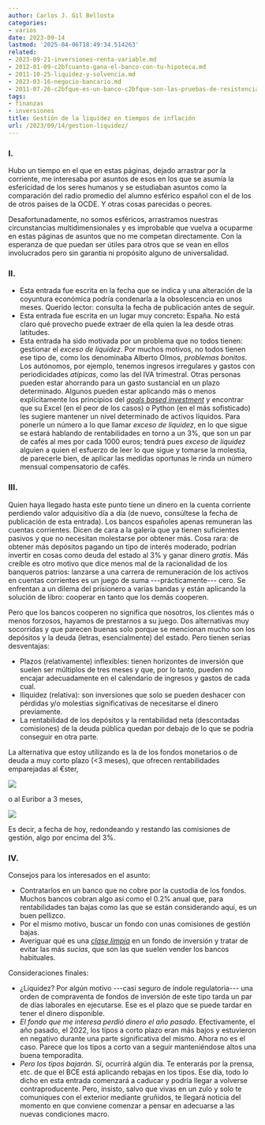 ```yaml
---
author: Carlos J. Gil Bellosta
categories:
- varios
date: 2023-09-14
lastmod: '2025-04-06T18:49:34.514263'
related:
- 2023-09-21-inversiones-renta-variable.md
- 2012-01-09-c2bfcuanto-gana-el-banco-con-tu-hipoteca.md
- 2011-10-25-liquidez-y-solvencia.md
- 2023-03-16-negocio-bancario.md
- 2011-07-26-c2bfque-es-un-banco-c2bfque-son-las-pruebas-de-resistencia-en-primera-derivada.md
tags:
- finanzas
- inversiones
title: Gestión de la liquidez en tiempos de inflación
url: /2023/09/14/gestion-liquidez/
---
```


### I.

Hubo un tiempo en el que en estas páginas, dejado arrastrar por la corriente, me interesaba por asuntos de esos en los que se asumía la esfericidad de los seres humanos y se estudiaban asuntos como la comparación del radio promedio del alumno esférico español con el de los de otros países de la OCDE. Y otras cosas parecidas o peores.

Desafortunadamente, no somos esféricos, arrastramos nuestras circunstancias multidimensionales y es improbable que vuelva a ocuparme en estas páginas de asuntos que no me competan directamente. Con la esperanza de que puedan ser útiles para otros que se vean en ellos involucrados pero sin garantía ni propósito alguno de universalidad.

### II.

* Esta entrada fue escrita en la fecha que se indica y una alteración de la coyuntura económica podría condenarla a la obsolescencia en unos meses. Querido lector: consulta la fecha de publicación antes de seguir.
* Esta entrada fue escrita en un lugar muy concreto: España. No está claro qué provecho puede extraer de ella quien la lea desde otras latitudes.
* Esta entrada ha sido motivada por un problema que no todos tienen: gestionar el _exceso de liquidez_. Por muchos motivos, no todos tienen ese tipo de, como los denominaba Alberto Olmos, _problemas bonitos_. Los autónomos, por ejemplo, tenemos ingresos irregulares y gastos con periodicidades _atípicas_, como las del IVA trimestral. Otras personas pueden estar ahorrando para un gasto sustancial en un plazo determinado. Algunos pueden estar aplicando más o menos explícitamente los principios del
[_goals based investment_](/2023/06/20/goals-based-investment/)
y encontrar que su Excel (en el peor de los casos) o Python (en el más sofisticado) les sugiere mantener un nivel determinado de activos líquidos. Para ponerle un número a lo que llamar _exceso de liquidez_, en lo que sigue se estará hablando de rentabilidades en torno a un 3%, que son un par de cafés al mes por cada 1000 euros; tendrá pues _exceso de liquidez_ alguien a quien el esfuerzo de leer lo que sigue y tomarse la molestia, de parecerle bien, de aplicar las medidas oportunas le rinda un número mensual compensatorio de cafés.

### III.

Quien haya llegado hasta este punto tiene un dinero en la cuenta corriente perdiendo valor adquisitivo día a día (de nuevo, consúltese la fecha de publicación de esta entrada). Los bancos españoles apenas remuneran las cuentas corrientes. Dicen de cara a la galería que ya tienen suficientes pasivos y que no necesitan molestarse por obtener más. Cosa rara: de obtener más depósitos pagando un tipo de interés moderado, podrían invertir en cosas como deuda del estado al 3% y ganar dinero _gratis_. Más creíble es otro motivo que dice menos mal de la racionalidad de los banqueros patrios: lanzarse a una carrera de remuneración de los activos en cuentas corrientes es un juego de suma ---prácticamente--- cero. Se enfrentan a un dilema del prisionero a varias bandas y están aplicando la solución de libro: cooperar en tanto que los demás cooperen.

Pero que los bancos cooperen no significa que nosotros, los clientes más o menos forzosos, hayamos de prestarnos a su juego. Dos alternativas muy socorridas y que parecen buenas solo porque se mencionan mucho son los depósitos y la deuda (letras, esencialmente) del estado. Pero tienen serias desventajas:

* Plazos (relativamente) inflexibles: tienen horizontes de inversión que suelen ser múltiplos de tres meses y que, por lo tanto, pueden no encajar adecuadamente en el calendario de ingresos y gastos de cada cual.
* Iliquidez (relativa): son inversiones que solo se pueden deshacer con pérdidas y/o molestias significativas de necesitarse el dinero previamente.
* La rentabilidad de los depósitos y la rentabilidad neta (descontadas comisiones) de la deuda pública quedan por debajo de lo que se podría conseguir en otra parte.

La alternativa que estoy utilizando es la de los fondos monetarios o de deuda a muy corto plazo (<3 meses), que ofrecen rentabilidades emparejadas al €ster,

![](/wp-uploads/2023/rentabilidad_ester.png#center)

o al Euribor a 3 meses,

![](/wp-uploads/2023/rentabilidad_euribor3m.png#center)

Es decir, a fecha de hoy, redondeando y restando las comisiones de gestión, algo por encima del 3%.

### IV.

Consejos para los interesados en el asunto:

* Contratarlos en un banco que no cobre por la custodia de los fondos. Muchos bancos cobran algo así como el 0.2% anual que, para rentabilidades tan bajas como las que se están considerando aquí, es un buen pellizco.
* Por el mismo motivo, buscar un fondo con unas comisiones de gestión bajas.
* Averiguar qué es una
[_clase limpia_](https://www.finect.com/usuario/carlosalosete/articulos/que-como-funcionan-clases-limpias-fondos-inversion)
en un fondo de inversión y tratar de evitar las más _sucias_, que son las que suelen vender los bancos habituales.

Consideraciones finales:

* ¿Liquidez? Por algún motivo ---casi seguro de índole regulatoria--- una orden de compraventa de fondos de inversión de este tipo tarda un par de días laborales en ejecutarse. Ese es el plazo que se puede tardar en tener el dinero disponible.
* _El fondo que me interesa perdió dinero el año pasado_. Efectivamente, el año pasado, el 2022, los tipos a corto plazo eran más bajos y estuvieron en negativo durante una parte significativa del mismo. Ahora no es el caso. Parece que los tipos a corto van a seguir manteniéndose altos una buena temporadita.
* _Pero los tipos bajarán_. Sí, ocurrirá algún día. Te enterarás por la prensa, etc. de que el BCE está aplicando rebajas en los tipos. Ese día, todo lo dicho en esta entrada comenzará a caducar y podría llegar a volverse contraproducente. Pero, insisto, salvo que vivas en un zulo y solo te comuniques con el exterior mediante gruñidos, te llegará noticia del momento en que conviene comenzar a pensar en adecuarse a las nuevas condiciones macro.